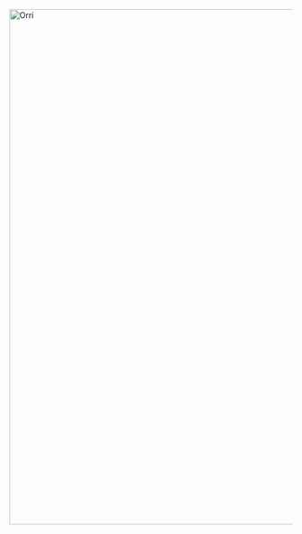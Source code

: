 <img width="917" alt="Orri" src="https://github.com/dogpaw1230/frontendProject/assets/146051611/4375b4ec-8839-4a8d-9650-8c2b2591f299">

